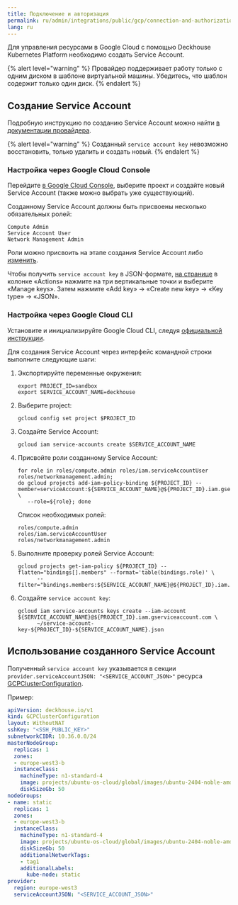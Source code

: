 ```yaml
---
title: Подключение и авторизация
permalink: ru/admin/integrations/public/gcp/connection-and-authorization.html
lang: ru
---
```


Для управления ресурсами в Google Cloud с помощью Deckhouse Kubernetes Platform необходимо создать Service Account.

{% alert level="warning" %}
Провайдер поддерживает работу только с одним диском в шаблоне виртуальной машины. Убедитесь, что шаблон содержит только один диск.
{% endalert %}

## Создание Service Account

Подробную инструкцию по созданию Service Account можно найти [в документации провайдера](https://cloud.google.com/iam/docs/service-accounts).

{% alert level="warning" %}
Созданный `service account key` невозможно восстановить, только удалить и создать новый.
{% endalert %}

### Настройка через Google Cloud Console

Перейдите [в Google Cloud Console](https://console.cloud.google.com/iam-admin/serviceaccounts), выберите проект и создайте новый Service Account (также можно выбрать уже существующий).

Созданному Service Account должны быть присвоены несколько обязательных ролей:

```text
Compute Admin
Service Account User
Network Management Admin
```

Роли можно присвоить на этапе создания Service Account либо [изменить](https://console.cloud.google.com/iam-admin/iam).

Чтобы получить `service account key` в JSON-формате, [на странице](https://console.cloud.google.com/iam-admin/serviceaccounts) в колонке «Actions» нажмите на три вертикальные точки и выберите «Manage keys». Затем нажмите «Add key» → «Create new key» → «Key type» → «JSON».

### Настройка через Google Cloud CLI

Установите и инициализируйте Google Cloud CLI, следуя [официальной инструкции](https://cloud.google.com/sdk/docs/install-sdk).

Для создания Service Account через интерфейс командной строки выполните следующие шаги:

1. Экспортируйте переменные окружения:

   ```shell
   export PROJECT_ID=sandbox
   export SERVICE_ACCOUNT_NAME=deckhouse
   ```

1. Выберите project:

   ```shell
   gcloud config set project $PROJECT_ID
   ```

1. Создайте Service Account:

   ```shell
   gcloud iam service-accounts create $SERVICE_ACCOUNT_NAME
   ```

1. Присвойте роли созданному Service Account:

   ```shell
   for role in roles/compute.admin roles/iam.serviceAccountUser roles/networkmanagement.admin;
   do gcloud projects add-iam-policy-binding ${PROJECT_ID} --member=serviceAccount:${SERVICE_ACCOUNT_NAME}@${PROJECT_ID}.iam.gserviceaccount.com \
      --role=${role}; done
   ```

   Список необходимых ролей:

   ```text
   roles/compute.admin
   roles/iam.serviceAccountUser
   roles/networkmanagement.admin
   ```

1. Выполните проверку ролей Service Account:

   ```shell
   gcloud projects get-iam-policy ${PROJECT_ID} --flatten="bindings[].members" --format='table(bindings.role)' \
         --filter="bindings.members:${SERVICE_ACCOUNT_NAME}@${PROJECT_ID}.iam.gserviceaccount.com"
   ```

1. Создайте `service account key`:

   ```shell
   gcloud iam service-accounts keys create --iam-account ${SERVICE_ACCOUNT_NAME}@${PROJECT_ID}.iam.gserviceaccount.com \
         ~/service-account-key-${PROJECT_ID}-${SERVICE_ACCOUNT_NAME}.json
   ```

## Использование созданного Service Account

Полученный `service account key` указывается в секции `provider.serviceAccountJSON: "<SERVICE_ACCOUNT_JSON>"` ресурса [GCPClusterConfiguration](/modules/cloud-provider-gcp/cluster_configuration.html#gcpclusterconfiguration).

Пример:

```yaml
apiVersion: deckhouse.io/v1
kind: GCPClusterConfiguration
layout: WithoutNAT
sshKey: "<SSH_PUBLIC_KEY>"
subnetworkCIDR: 10.36.0.0/24
masterNodeGroup:
  replicas: 1
  zones:
  - europe-west3-b
  instanceClass:
    machineType: n1-standard-4
    image: projects/ubuntu-os-cloud/global/images/ubuntu-2404-noble-amd64-v20240523a
    diskSizeGb: 50
nodeGroups:
- name: static
  replicas: 1
  zones:
  - europe-west3-b
  instanceClass:
    machineType: n1-standard-4
    image: projects/ubuntu-os-cloud/global/images/ubuntu-2404-noble-amd64-v20240523a
    diskSizeGb: 50
    additionalNetworkTags:
    - tag1
    additionalLabels:
      kube-node: static
provider:
  region: europe-west3
  serviceAccountJSON: "<SERVICE_ACCOUNT_JSON>"
```
